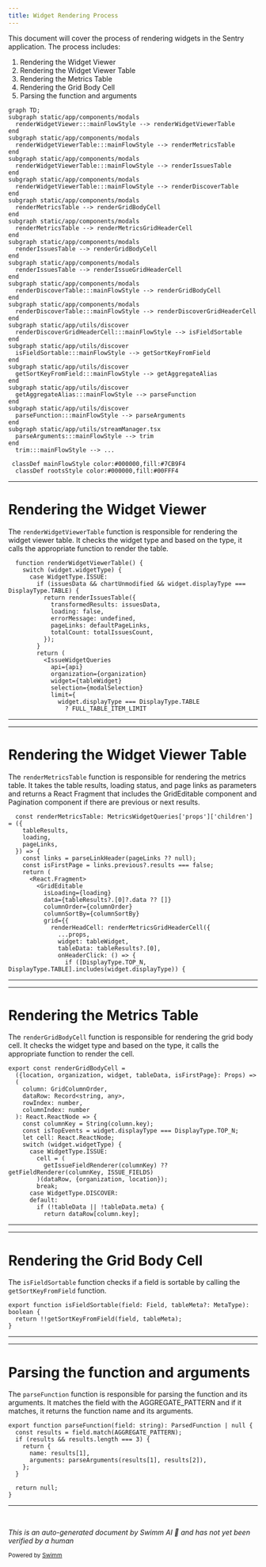 ```yaml
---
title: Widget Rendering Process
---
```

This document will cover the process of rendering widgets in the Sentry application. The process includes:

1. Rendering the Widget Viewer
2. Rendering the Widget Viewer Table
3. Rendering the Metrics Table
4. Rendering the Grid Body Cell
5. Parsing the function and arguments

```mermaid
graph TD;
subgraph static/app/components/modals
  renderWidgetViewer:::mainFlowStyle --> renderWidgetViewerTable
end
subgraph static/app/components/modals
  renderWidgetViewerTable:::mainFlowStyle --> renderMetricsTable
end
subgraph static/app/components/modals
  renderWidgetViewerTable:::mainFlowStyle --> renderIssuesTable
end
subgraph static/app/components/modals
  renderWidgetViewerTable:::mainFlowStyle --> renderDiscoverTable
end
subgraph static/app/components/modals
  renderMetricsTable --> renderGridBodyCell
end
subgraph static/app/components/modals
  renderMetricsTable --> renderMetricsGridHeaderCell
end
subgraph static/app/components/modals
  renderIssuesTable --> renderGridBodyCell
end
subgraph static/app/components/modals
  renderIssuesTable --> renderIssueGridHeaderCell
end
subgraph static/app/components/modals
  renderDiscoverTable:::mainFlowStyle --> renderGridBodyCell
end
subgraph static/app/components/modals
  renderDiscoverTable:::mainFlowStyle --> renderDiscoverGridHeaderCell
end
subgraph static/app/utils/discover
  renderDiscoverGridHeaderCell:::mainFlowStyle --> isFieldSortable
end
subgraph static/app/utils/discover
  isFieldSortable:::mainFlowStyle --> getSortKeyFromField
end
subgraph static/app/utils/discover
  getSortKeyFromField:::mainFlowStyle --> getAggregateAlias
end
subgraph static/app/utils/discover
  getAggregateAlias:::mainFlowStyle --> parseFunction
end
subgraph static/app/utils/discover
  parseFunction:::mainFlowStyle --> parseArguments
end
subgraph static/app/utils/streamManager.tsx
  parseArguments:::mainFlowStyle --> trim
end
  trim:::mainFlowStyle --> ...

 classDef mainFlowStyle color:#000000,fill:#7CB9F4
  classDef rootsStyle color:#000000,fill:#00FFF4
```

<SwmSnippet path="/static/app/components/modals/widgetViewerModal.tsx" line="600">

---

# Rendering the Widget Viewer

The `renderWidgetViewerTable` function is responsible for rendering the widget viewer table. It checks the widget type and based on the type, it calls the appropriate function to render the table.

```tsx
  function renderWidgetViewerTable() {
    switch (widget.widgetType) {
      case WidgetType.ISSUE:
        if (issuesData && chartUnmodified && widget.displayType === DisplayType.TABLE) {
          return renderIssuesTable({
            transformedResults: issuesData,
            loading: false,
            errorMessage: undefined,
            pageLinks: defaultPageLinks,
            totalCount: totalIssuesCount,
          });
        }
        return (
          <IssueWidgetQueries
            api={api}
            organization={organization}
            widget={tableWidget}
            selection={modalSelection}
            limit={
              widget.displayType === DisplayType.TABLE
                ? FULL_TABLE_ITEM_LIMIT
```

---

</SwmSnippet>

<SwmSnippet path="/static/app/components/modals/widgetViewerModal.tsx" line="513">

---

# Rendering the Widget Viewer Table

The `renderMetricsTable` function is responsible for rendering the metrics table. It takes the table results, loading status, and page links as parameters and returns a React Fragment that includes the GridEditable component and Pagination component if there are previous or next results.

```tsx
  const renderMetricsTable: MetricsWidgetQueries['props']['children'] = ({
    tableResults,
    loading,
    pageLinks,
  }) => {
    const links = parseLinkHeader(pageLinks ?? null);
    const isFirstPage = links.previous?.results === false;
    return (
      <React.Fragment>
        <GridEditable
          isLoading={loading}
          data={tableResults?.[0]?.data ?? []}
          columnOrder={columnOrder}
          columnSortBy={columnSortBy}
          grid={{
            renderHeadCell: renderMetricsGridHeaderCell({
              ...props,
              widget: tableWidget,
              tableData: tableResults?.[0],
              onHeaderClick: () => {
                if ([DisplayType.TOP_N, DisplayType.TABLE].includes(widget.displayType)) {
```

---

</SwmSnippet>

<SwmSnippet path="/static/app/components/modals/widgetViewerModal/widgetViewerTableCell.tsx" line="146">

---

# Rendering the Metrics Table

The `renderGridBodyCell` function is responsible for rendering the grid body cell. It checks the widget type and based on the type, it calls the appropriate function to render the cell.

```tsx
export const renderGridBodyCell =
  ({location, organization, widget, tableData, isFirstPage}: Props) =>
  (
    column: GridColumnOrder,
    dataRow: Record<string, any>,
    rowIndex: number,
    columnIndex: number
  ): React.ReactNode => {
    const columnKey = String(column.key);
    const isTopEvents = widget.displayType === DisplayType.TOP_N;
    let cell: React.ReactNode;
    switch (widget.widgetType) {
      case WidgetType.ISSUE:
        cell = (
          getIssueFieldRenderer(columnKey) ?? getFieldRenderer(columnKey, ISSUE_FIELDS)
        )(dataRow, {organization, location});
        break;
      case WidgetType.DISCOVER:
      default:
        if (!tableData || !tableData.meta) {
          return dataRow[column.key];
```

---

</SwmSnippet>

<SwmSnippet path="/static/app/utils/discover/eventView.tsx" line="116">

---

# Rendering the Grid Body Cell

The `isFieldSortable` function checks if a field is sortable by calling the `getSortKeyFromField` function.

```tsx
export function isFieldSortable(field: Field, tableMeta?: MetaType): boolean {
  return !!getSortKeyFromField(field, tableMeta);
}
```

---

</SwmSnippet>

<SwmSnippet path="/static/app/utils/discover/fields.tsx" line="821">

---

# Parsing the function and arguments

The `parseFunction` function is responsible for parsing the function and its arguments. It matches the field with the AGGREGATE_PATTERN and if it matches, it returns the function name and its arguments.

```tsx
export function parseFunction(field: string): ParsedFunction | null {
  const results = field.match(AGGREGATE_PATTERN);
  if (results && results.length === 3) {
    return {
      name: results[1],
      arguments: parseArguments(results[1], results[2]),
    };
  }

  return null;
}
```

---

</SwmSnippet>

&nbsp;

*This is an auto-generated document by Swimm AI 🌊 and has not yet been verified by a human*

<SwmMeta version="3.0.0" repo-id="Z2l0aHViJTNBJTNBZGVtby1zZW50cnklM0ElM0Fzd2ltbWlv" repo-name="demo-sentry"><sup>Powered by [Swimm](/)</sup></SwmMeta>
